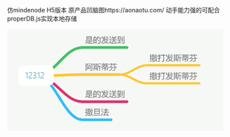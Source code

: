 仿mindenode  H5版本 原产品凹脑图https://aonaotu.com/
动手能力强的可配合properDB.js实现本地存储

![1563073779432](README.assets/1563073779432.png)

